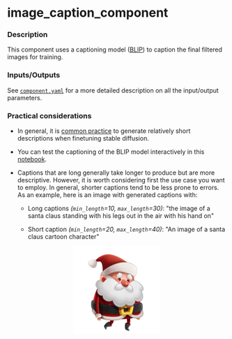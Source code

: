 # image_caption_component

### Description

This component uses a captioning model ([BLIP](https://github.com/salesforce/BLIP))
to caption the final filtered images for training. 

### **Inputs/Outputs**

See [`component.yaml`](component.yaml) for a more detailed description on all the input/output parameters. 

### **Practical considerations**
* In general, it is [common practice](https://huggingface.co/datasets/lambdalabs/pokemon-blip-captions) 
to generate relatively short descriptions when finetuning stable diffusion.  
* You can test the captioning of the BLIP model interactively in this
[notebook](../../../notebooks/sd-training/dataset_creation.ipynb).
* Captions that are long generally take longer to produce but are more descriptive. However,
it is worth considering first the use case you want to employ.
In general, shorter captions tend to be less prone to errors. As an example, here is an image with generated captions with:  


  * Long captions _(`min_length`=10, `max_length`=30)_: "the image of a santa claus standing with his legs out in the air with his hand on"  

  * Short caption _(`min_length`=20, `max_length`=40)_: "An image of a santa claus cartoon character"  
  
<img alt="png_artifacts" height="200" src="docs/santa_captioned.jpg" width="200" style="display: block; margin: 0 auto"/>
